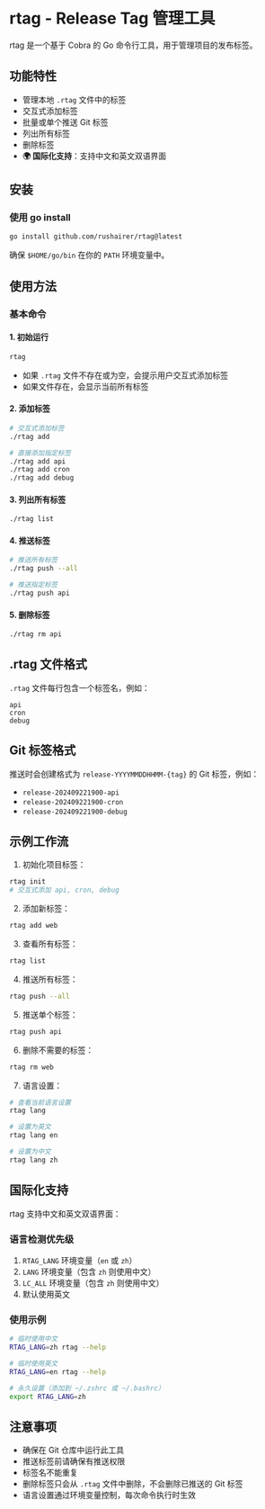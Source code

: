# rtag - Release Tag 管理工具

rtag 是一个基于 Cobra 的 Go 命令行工具，用于管理项目的发布标签。

## 功能特性

- 管理本地 `.rtag` 文件中的标签
- 交互式添加标签
- 批量或单个推送 Git 标签
- 列出所有标签
- 删除标签
- **🌍 国际化支持**：支持中文和英文双语界面

## 安装


### 使用 go install
```bash
go install github.com/rushairer/rtag@latest
```


确保 `$HOME/go/bin` 在你的 `PATH` 环境变量中。

## 使用方法

### 基本命令

#### 1. 初始运行
```bash
rtag
```
- 如果 `.rtag` 文件不存在或为空，会提示用户交互式添加标签
- 如果文件存在，会显示当前所有标签

#### 2. 添加标签
```bash
# 交互式添加标签
./rtag add

# 直接添加指定标签
./rtag add api
./rtag add cron
./rtag add debug
```

#### 3. 列出所有标签
```bash
./rtag list
```

#### 4. 推送标签
```bash
# 推送所有标签
./rtag push --all

# 推送指定标签
./rtag push api
```

#### 5. 删除标签
```bash
./rtag rm api
```

## .rtag 文件格式

`.rtag` 文件每行包含一个标签名，例如：
```
api
cron
debug
```

## Git 标签格式

推送时会创建格式为 `release-YYYYMMDDHHMM-{tag}` 的 Git 标签，例如：
- `release-202409221900-api`
- `release-202409221900-cron`
- `release-202409221900-debug`

## 示例工作流

1. 初始化项目标签：
```bash
rtag init
# 交互式添加 api, cron, debug
```

2. 添加新标签：
```bash
rtag add web
```

3. 查看所有标签：
```bash
rtag list
```

4. 推送所有标签：
```bash
rtag push --all
```

5. 推送单个标签：
```bash
rtag push api
```

6. 删除不需要的标签：
```bash
rtag rm web
```

7. 语言设置：
```bash
# 查看当前语言设置
rtag lang

# 设置为英文
rtag lang en

# 设置为中文
rtag lang zh
```

## 国际化支持

rtag 支持中文和英文双语界面：

### 语言检测优先级
1. `RTAG_LANG` 环境变量（`en` 或 `zh`）
2. `LANG` 环境变量（包含 `zh` 则使用中文）
3. `LC_ALL` 环境变量（包含 `zh` 则使用中文）
4. 默认使用英文

### 使用示例
```bash
# 临时使用中文
RTAG_LANG=zh rtag --help

# 临时使用英文
RTAG_LANG=en rtag --help

# 永久设置（添加到 ~/.zshrc 或 ~/.bashrc）
export RTAG_LANG=zh
```

## 注意事项

- 确保在 Git 仓库中运行此工具
- 推送标签前请确保有推送权限
- 标签名不能重复
- 删除标签只会从 `.rtag` 文件中删除，不会删除已推送的 Git 标签
- 语言设置通过环境变量控制，每次命令执行时生效
